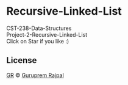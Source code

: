 # Recursive-Linked-List
 CST-238-Data-Structures<br>
 Project-2-Recursive-Linked-List
 <br>
 Click on Star if you like :)


## License
[GR](LICENSE.md) © [Guruprem Rajpal](https://instagram.com/gurupremrajpal)
